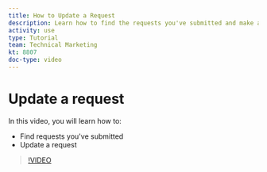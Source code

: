 ```yaml
---
title: How to Update a Request
description: Learn how to find the requests you've submitted and make an update on those requests.
activity: use
type: Tutorial
team: Technical Marketing
kt: 8807
doc-type: video
---
```

# Update a request

In this video, you will learn how to:

* Find requests you've submitted
* Update a request

>[!VIDEO](https://video.tv.adobe.com/v/336091/?quality=12)

<!---
Guide
Update a work request
--->